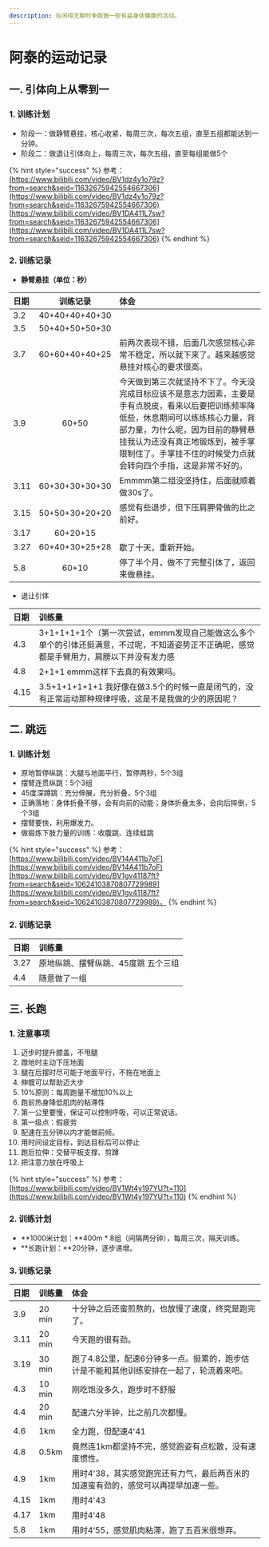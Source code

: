 ```yaml
---
description: 在闲得无聊时争取做一些有益身体健康的活动。
---
```


# 阿泰的运动记录

## 一. 引体向上从零到一

### 1. 训练计划

* 阶段一：做静臂悬挂，核心收紧，每周三次，每次五组，直至五组都能达到一分钟。
* 阶段二：做退让引体向上，每周三次，每次五组，直至每组能做5个

{% hint style="success" %}
参考：[https://www.bilibili.com/video/BV1dz4y1o79z?from=search&seid=11632675942554667306](https://www.bilibili.com/video/BV1dz4y1o79z?from=search&seid=11632675942554667306)  
[https://www.bilibili.com/video/BV1DA411L7sw?from=search&seid=11632675942554667306](https://www.bilibili.com/video/BV1DA411L7sw?from=search&seid=11632675942554667306)
{% endhint %}

### 2. 训练记录

* **静臂悬挂（单位：秒）**

| 日期 | 训练记录 | 体会 |
| :--- | :---: | :--- |
| 3.2      | 40+40+40+40+30      |  |
| 3.5 | 50+40+50+50+30 |  |
| 3.7 | 60+60+40+40+25 | 前两次表现不错，后面几次感觉核心非常不稳定，所以就下来了。越来越感觉悬挂对核心的要求很高。 |
| 3.9 | 60+50 | 今天做到第三次就坚持不下了。今天没完成目标应该不是意志力因素，主要是手有点脱皮，看来以后要把训练频率降低些，休息期间可以练练核心力量，背部力量，为什么呢，因为目前的静臂悬挂我认为还没有真正地锻炼到，被手掌限制住了。手掌挂不住的时候受力点就会转向四个手指，这是非常不好的。 |
| 3.11 | 60+30+30+30+30 | Emmmm第二组没坚持住，后面就顺着做30s了。 |
| 3.15 | 50+50+30+20+20 | 感觉有些退步，但下压肩胛骨做的比之前好。 |
| 3.17 | 60+20+15 |  |
| 3.27 | 60+40+30+25+28 | 歇了十天，重新开始。 |
| 5.8 | 60+10 | 停了半个月，做不了完整引体了，返回来做悬挂。 |

* 退让引体

| 日期 | 训练量 |
| :--- | :--- |
| 4.3         | 3+1+1+1+1个（第一次尝试，emmm发现自己能做这么多个单个的引体还挺满意，不过呢，不知道姿势正不正确呢，感觉都是手臂用力，肩膀以下并没有发力感 |
| 4.8 | 2+1+1 emmm这样下去真的有效果吗。 |
| 4.15 | 3.5+1+1+1+1+1 我好像在做3.5个的时候一直是闭气的，没有正常运动那种规律呼吸，这是不是我做的少的原因呢？ |

## 二. 跳远

### 1. 训练计划

* 原地暂停纵跳：大腿与地面平行，暂停两秒，5个3组 
* 摆臂连贯纵跳：5个3组 
* 45度深蹲跳：充分伸展，充分折叠，5个3组 
* 正确落地：身体折叠不够，会有向前的动能；身体折叠太多，会向后摔倒，5个3组 
* 摆臂要快，利用爆发力。
* 做锻炼下肢力量的训练：收腹跳、连续蛙跳

{% hint style="success" %}
参考：[https://www.bilibili.com/video/BV14A411b7oF](https://www.bilibili.com/video/BV14A411b7oF)[https://www.bilibili.com/video/BV1gv41187ft?from=search&seid=10624103870807729989](https://www.bilibili.com/video/BV1gv41187ft?from=search&seid=10624103870807729989)，
{% endhint %}

### 2. 训练记录

| 日期 | 训练量 |
| :--- | :--- |
| 3.27 | 原地纵跳、摆臂纵跳、45度跳 五个三组 |
| 4.4 | 随意做了一组 |

## 三. 长跑

### 1. 注意事项

1. 迈步时提升膝盖，不甩腿
2. 蹬地时主动下压地面
3. 腿在后摆时尽可能于地面平行，不拖在地面上
4. 伸髋可以帮助迈大步
5. 10%原则：每周跑量不增加10%以上
6. 跑前热身降低肌肉的粘滞性
7. 第一公里要慢，保证可以控制呼吸，可以正常说话。
8. 第一级点：假疲劳
9. 配速在五分钟以内才能做前倾。
10. 用时间设定目标，到达目标后可以停止
11. 跑后拉伸：交替平板支撑、剪蹲
12. 把注意力放在呼吸上

{% hint style="success" %}
参考：[https://www.bilibili.com/video/BV1Wt4y197YU?t=110](https://www.bilibili.com/video/BV1Wt4y197YU?t=110)
{% endhint %}

### **2. 训练计划**

* **1000米计划：**400m \* 8组（间隔两分钟），每周三次，隔天训练。
* **长跑计划：**20分钟，逐步递增。

### **3. 训练记录**

| 日期 | 训练量 | 体会 |
| :--- | :--- | :--- |
| 3.9            | 20 min                | 十分钟之后还蛮煎熬的，也放慢了速度，终究是跑完了。 |
| 3.11 | 20 min | 今天跑的很有劲。 |
| 3.19 | 30 min | 跑了4.8公里，配速6分钟多一点。挺累的，跑步估计是不能和其他训练安排在一起了，轮流着来吧。 |
| 4.3 | 10 min | 刚吃饱没多久，跑步时不舒服 |
| 4.4 | 20 min | 配速六分半钟，比之前几次都慢。 |
| 4.6 | 1km | 全力跑，但配速4'41 |
| 4.8 | 0.5km | 竟然连1km都坚持不完，感觉跑姿有点松散，没有速度惯性。 |
| 4.9 | 1km | 用时4'38，其实感觉跑完还有力气，最后两百米的加速蛮有劲的，感觉可以再提早加速一些。 |
| 4.15 | 1km | 用时4'43 |
| 4.17 | 1km | 用时4’48 |
| 5.8 | 1km | 用时4‘55，感觉肌肉粘滞，跑了五百米很想弃。 |




